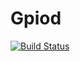 # Gpiod

[![Build Status](https://github.com/Alexander-Barth/Gpiod.jl/actions/workflows/CI.yml/badge.svg?branch=main)](https://github.com/Alexander-Barth/Gpiod.jl/actions/workflows/CI.yml?query=branch%3Amain)
